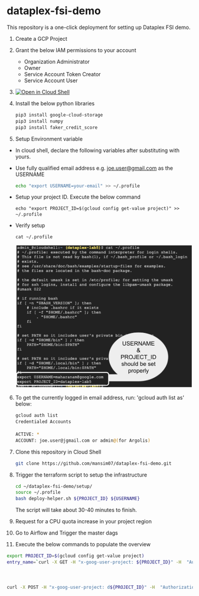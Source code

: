 # dataplex-fsi-demo

This repository is a one-click deployment for setting up Dataplex FSI demo. 

1. Create a GCP Project 
2. Grant the below IAM permissions to your account<br>
    - Organization Administrator
    - Owner
    - Service Account Token Creator
    - Service Account User

3. [![Open in Cloud Shell](http://gstatic.com/cloudssh/images/open-btn.svg)](https://console.cloud.google.com/cloudshell/editor)

4. Install the below python libraries 

    ```bash
    pip3 install google-cloud-storage
    pip3 install numpy 
    pip3 install faker_credit_score
    ```
5. Setup Environment variable 
- In cloud shell, declare the following variables after substituting with yours. 
- Use fully qualified email address e.g. joe.user@gmail.com as the USERNAME

    ```bash
    echo "export USERNAME=your-email" >> ~/.profile
    ```
- Setup your project ID. Execute the below command    
    ```
    echo "export PROJECT_ID=$(gcloud config get-value project)" >> ~/.profile
    ```

- Verify setup
    ```
    cat ~/.profile
    ```

    ![profile_validate](/setup/resources/code_artifacts/imgs/profile-validate.png)

6. To get the currently logged in email address, run: 'gcloud auth list as' below:

    ```bash 
    gcloud auth list
    Credentialed Accounts

    ACTIVE: *
    ACCOUNT: joe.user@jgmail.com or admin@(for Argolis)
    ```

7. Clone this repository in Cloud Shell
   ```bash 
   git clone https://github.com/mansim07/dataplex-fsi-demo.git
   ```

8. Trigger the terraform script to setup the infrastructure 

    ```bash 
    cd ~/dataplex-fsi-demo/setup/
    source ~/.profile
    bash deploy-helper.sh ${PROJECT_ID} ${USERNAME}
    ```
     The script will take about 30-40 minutes to finish.

9. Request for a CPU quota increase in your project region 

10. Go to Airflow and Trigger the master dags

11. Execute the below commands to populate the overview 
```bash 
export PROJECT_ID=$(gcloud config get-value project)
entry_name=`curl -X GET -H "x-goog-user-project: ${PROJECT_ID}" -H  "Authorization: Bearer $(gcloud auth print-access-token)" -H "Content-Type: application.json" "https://datacatalog.googleapis.com/v1/entries:lookup?linkedResource=//bigquery.googleapis.com/projects/${PROJECT_ID}/datasets/customer_data_product/tables/customer_data&fields=name" | jq -r '.name'`



curl -X POST -H "x-goog-user-project: d${PROJECT_ID}" -H  "Authorization: Bearer $(gcloud auth print-access-token)" -H "Content-Type: application.json" https://datacatalog.googleapis.com/v1/${entry_name}:modifyEntryOverview -d "{\"entryOverview\":{\"overview\":\"<header><h1>Customer Demograhics Data Product</h1></header><br>This customer data table contains the data for customer demographics of all Bank of Mars retail banking customers. It contains PII information that can be accessed on need-to-know basis. <br> Customer data is the information that customers give us while interacting with our business through websites, applications, surveys, social media, marketing initiatives, and other online and offline channels. A good business plan depends on customer data. Data-driven businesses recognize the significance of this and take steps to guarantee that they gather the client data points required to enhance client experience and fine-tune business strategy over time.\"}}"

```